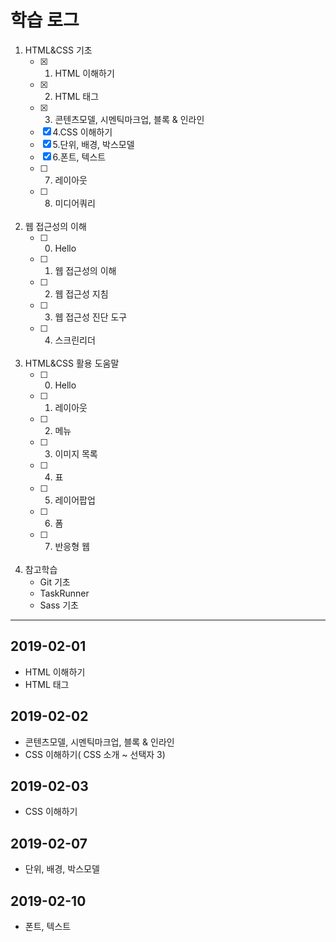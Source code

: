 # 학습 로그
1. HTML&CSS 기초
    - [x] 1. HTML 이해하기
    - [x] 2. HTML 태그
    - [x] 3. 콘텐츠모델, 시멘틱마크업, 블록 & 인라인
    - [x] 4.CSS 이해하기
    - [x] 5.단위, 배경, 박스모델
    - [x] 6.폰트, 텍스트
    - [ ] 7. 레이아웃
    - [ ] 8. 미디어쿼리
<br><br>
2. 웹 접근성의 이해 
    - [ ] 0. Hello
    - [ ] 1. 웹 접근성의 이해
    - [ ] 2. 웹 접근성 지침
    - [ ] 3. 웹 접근성 진단 도구
    - [ ] 4. 스크린리더
<br><br>
3. HTML&CSS 활용 도움말
    - [ ] 0. Hello
    - [ ] 1. 레이아웃
    - [ ] 2. 메뉴
    - [ ] 3. 이미지 목록
    - [ ] 4. 표
    - [ ] 5. 레이어팝업
    - [ ] 6. 폼
    - [ ] 7. 반응형 웹
<br><br>
4. 참고학습
    - Git 기초
    - TaskRunner
    - Sass 기초

---

## 2019-02-01
- HTML 이해하기
- HTML 태그

## 2019-02-02
- 콘텐츠모델, 시멘틱마크업, 블록 & 인라인 
- CSS 이해하기( CSS 소개 ~ 선택자 3)

## 2019-02-03
- CSS 이해하기 

## 2019-02-07
- 단위, 배경, 박스모델

## 2019-02-10
- 폰트, 텍스트
